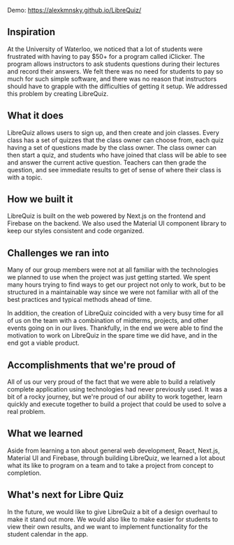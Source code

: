 Demo: https://alexkmnsky.github.io/LibreQuiz/

## Inspiration
At the University of Waterloo, we noticed that a lot of students were frustrated with having to pay $50+ for a program called iClicker.  The program allows instructors to ask students questions during their lectures and record their answers.  We felt there was no need for students to pay so much for such simple software, and there was no reason that instructors should have to grapple with the difficulties of getting it setup.  We addressed this problem by creating LibreQuiz.

## What it does
LibreQuiz allows users to sign up, and then create and join classes.  Every class has a set of quizzes that the class owner can choose from, each quiz having a set of questions made by the class owner.  The class owner can then start a quiz, and students who have joined that class will be able to see and answer the current active question.  Teachers can then grade the question, and see immediate results to get of sense of where their class is with a topic.

## How we built it
LibreQuiz is built on the web powered by Next.js on the frontend and Firebase on the backend.  We also used the Material UI component library to keep our styles consistent and code organized.

## Challenges we ran into
Many of our group members were not at all familiar with the technologies we planned to use when the project was just getting started.  We spent many hours trying to find ways to get our project not only to work, but to be structured in a maintainable way since we were not familiar with all of the best practices and typical methods ahead of time.  

In addition, the creation of LibreQuiz coincided with a very busy time for all of us on the team with a combination of midterms, projects, and other events going on in our lives.  Thankfully, in the end we were able to find the motivation to work on LibreQuiz in the spare time we did have, and in the end got a viable product.

## Accomplishments that we're proud of
All of us our very proud of the fact that we were able to build a relatively complete application using technologies had never previously used.  It was a bit of a rocky journey, but we're proud of our ability to work together, learn quickly and execute together to build a project that could be used to solve a real problem.


## What we learned
Aside from learning a ton about general web development, React, Next.js, Material UI and Firebase, through building LibreQuiz, we learned a lot about what its like to program on a team and to take a project from concept to completion.  

## What's next for Libre Quiz
In the future, we would like to give LibreQuiz a bit of a design overhaul to make it stand out more.  We would also like to make easier for students to view their own results, and we want to implement functionality for the student calendar in the app.
